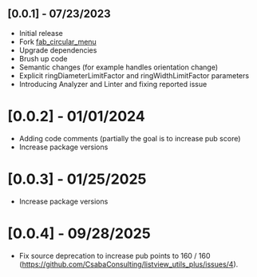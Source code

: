 ## [0.0.1] - 07/23/2023

- Initial release
- Fork [fab_circular_menu](https://pub.dev/packages/fab_circular_menu)
- Upgrade dependencies
- Brush up code
- Semantic changes (for example handles orientation change)
- Explicit ringDiameterLimitFactor and ringWidthLimitFactor parameters
- Introducing Analyzer and Linter and fixing reported issue

# [0.0.2] - 01/01/2024

- Adding code comments (partially the goal is to increase pub score)
- Increase package versions

# [0.0.3] - 01/25/2025

- Increase package versions

# [0.0.4] - 09/28/2025

- Fix source deprecation to increase pub points to 160 / 160
  (https://github.com/CsabaConsulting/listview_utils_plus/issues/4).
